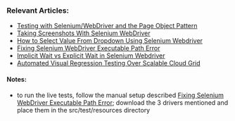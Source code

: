 ### Relevant Articles:

- [Testing with Selenium/WebDriver and the Page Object Pattern](http://www.baeldung.com/selenium-webdriver-page-object)
- [Taking Screenshots With Selenium WebDriver](https://www.baeldung.com/java-selenium-screenshots)
- [How to Select Value From Dropdown Using Selenium Webdriver](https://www.baeldung.com/java-selenium-select-dropdown-value)
- [Fixing Selenium WebDriver Executable Path Error](https://www.baeldung.com/java-selenium-webdriver-path-error)
- [Implicit Wait vs Explicit Wait in Selenium Webdriver](https://www.baeldung.com/selenium-implicit-explicit-wait)
- [Automated Visual Regression Testing Over Scalable Cloud Grid](https://www.baeldung.com/automated-visual-regression-testing)


#### Notes:
- to run the live tests, follow the manual setup described 
[Fixing Selenium WebDriver Executable Path Error](https://www.baeldung.com/java-selenium-webdriver-path-error#manual-setup); download the 3
drivers mentioned and place them in the src/test/resources directory 
